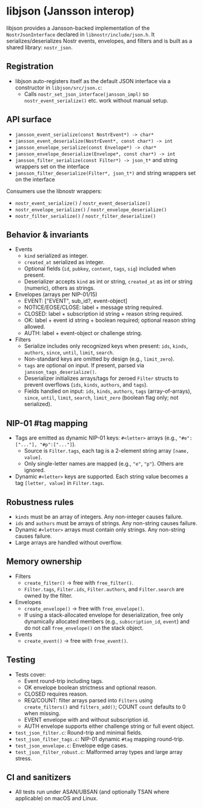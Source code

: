 # libjson (Jansson interop)

libjson provides a Jansson-backed implementation of the `NostrJsonInterface` declared in `libnostr/include/json.h`.
It serializes/deserializes Nostr events, envelopes, and filters and is built as a shared library: `nostr_json`.

## Registration

- libjson auto-registers itself as the default JSON interface via a constructor in `libjson/src/json.c`:
  - Calls `nostr_set_json_interface(jansson_impl)` so `nostr_event_serialize()` etc. work without manual setup.

## API surface

- `jansson_event_serialize(const NostrEvent*) -> char*`
- `jansson_event_deserialize(NostrEvent*, const char*) -> int`
- `jansson_envelope_serialize(const Envelope*) -> char*`
- `jansson_envelope_deserialize(Envelope*, const char*) -> int`
- `jansson_filter_serialize(const Filter*) -> json_t*` and string wrappers set on the interface
- `jansson_filter_deserialize(Filter*, json_t*)` and string wrappers set on the interface

Consumers use the libnostr wrappers:
- `nostr_event_serialize()` / `nostr_event_deserialize()`
- `nostr_envelope_serialize()` / `nostr_envelope_deserialize()`
- `nostr_filter_serialize()` / `nostr_filter_deserialize()`

## Behavior & invariants

- Events
  - `kind` serialized as integer.
  - `created_at` serialized as integer.
  - Optional fields (`id`, `pubkey`, `content`, `tags`, `sig`) included when present.
  - Deserializer accepts `kind` as int or string, `created_at` as int or string (numeric), others as strings.
- Envelopes (arrays per NIP-01/15)
  - EVENT: ["EVENT", sub_id?, event-object]
  - NOTICE/EOSE/CLOSE: label + message string required.
  - CLOSED: label + subscription id string + reason string required.
  - OK: label + event id string + boolean required; optional reason string allowed.
  - AUTH: label + event-object or challenge string.
- Filters
  - Serialize includes only recognized keys when present: `ids`, `kinds`, `authors`, `since`, `until`, `limit`, `search`.
  - Non-standard keys are omitted by design (e.g., `limit_zero`).
  - `tags` are optional on input. If present, parsed via `jansson_tags_deserialize()`.
  - Deserializer initializes arrays/tags for zeroed `Filter` structs to prevent overflows (`ids`, `kinds`, `authors`, and `tags`).
  - Fields handled on input: `ids`, `kinds`, `authors`, `tags` (array-of-arrays), `since`, `until`, `limit`, `search`, `limit_zero` (boolean flag only; not serialized).

## NIP-01 #tag mapping

- Tags are emitted as dynamic NIP-01 keys: `#<letter>` arrays (e.g., `"#e":["..."], "#p":["..."]`).
  - Source is `Filter.tags`, each tag is a 2-element string array `[name, value]`.
  - Only single-letter names are mapped (e.g., `"e"`, `"p"`). Others are ignored.
- Dynamic `#<letter>` keys are supported. Each string value becomes a tag `[letter, value]` in `Filter.tags`.

## Robustness rules

- `kinds` must be an array of integers. Any non-integer causes failure.
- `ids` and `authors` must be arrays of strings. Any non-string causes failure.
- Dynamic `#<letter>` arrays must contain only strings. Any non-string causes failure.
- Large arrays are handled without overflow.

## Memory ownership

- Filters
  - `create_filter()` → free with `free_filter()`.
  - `Filter.tags`, `Filter.ids`, `Filter.authors`, and `Filter.search` are owned by the filter.
- Envelopes
  - `create_envelope()` → free with `free_envelope()`.
  - If using a stack-allocated envelope for deserialization, free only dynamically allocated members (e.g., `subscription_id`, `event`) and do not call `free_envelope()` on the stack object.
- Events
  - `create_event()` → free with `free_event()`.

## Testing

- Tests cover:
  - Event round-trip including tags.
  - OK envelope boolean strictness and optional reason.
  - CLOSED requires reason.
  - REQ/COUNT: filter arrays parsed into `Filters` using `create_filters()` and `filters_add()`; COUNT `count` defaults to 0 when missing.
  - EVENT envelope with and without subscription id.
  - AUTH envelope supports either challenge string or full event object.
- `test_json_filter.c`: Round-trip and minimal fields.
- `test_json_filter_tags.c`: NIP-01 dynamic `#tag` mapping round-trip.
- `test_json_envelope.c`: Envelope edge cases.
- `test_json_filter_robust.c`: Malformed array types and large array stress.

## CI and sanitizers

- All tests run under ASAN/UBSAN (and optionally TSAN where applicable) on macOS and Linux.
